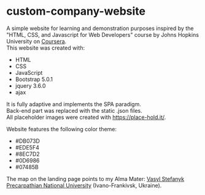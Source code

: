 # custom-company-website
A simple website for learning and demonstration purposes inspired by the "HTML, CSS, and Javascript for Web Developers" course by Johns Hopkins University on [Coursera](https://www.coursera.org/learn/html-css-javascript-for-web-developers).<br />
This website was created with:
  - HTML
  - CSS
  - JavaScript
  - Bootstrap 5.0.1
  - jquery 3.6.0
  - ajax

It is fully adaptive and implements the SPA paradigm.<br />
Back-end part was replaced with the static .json files.<br />
All placeholder images were created with https://place-hold.it/.

Website features the following color theme:
  - #DB073D
  - #EDE5F4
  - #8EC7D2
  - #0D6986
  - #07485B

The map on the landing page points to my Alma Mater: [Vasyl Stefanyk Precarpathian National University](https://pnu.edu.ua/) (Ivano-Frankivsk, Ukraine).